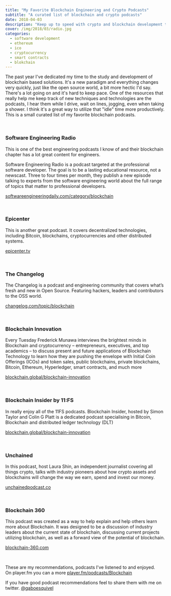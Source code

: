 ```yaml
---
title: "My Favorite Blockchain Engineering and Crypto Podcasts"
subtitle: "A curated list of blockchain and crypto podcasts"
date: 2018-04-03
description: "Keep up to speed with crypto and blockchain development techniques and technologies."
cover: /img/2018/03/radio.jpg
categories:
  - software development
  - ethereum
  - ico
  - cryptocurrency
  - smart contracts
  - blokchain
---
```


The past year I've dedicated my time to the study and development of blockchain based solutions. It's a new paradigm and everything changes very quickly, just like the open source world, a bit more hectic I'd say. There's a lot going on and it's hard to keep pace. One of the resources that really help me keep track of new techniques and technologies are the podcasts, I hear them while I drive, wait on lines, jogging, even when taking a shower. I think it's a great way to utilize that "idle" time more productively.  This is a small curated list of my favorite blockchain podcasts.

<br>

### Software Engineering Radio

This is one of the best engineering podcasts I know of and their blockchain chapter has a lot great content for engineers.

Software Engineering Radio is a podcast targeted at the professional software developer. The goal is to be a lasting educational resource, not a newscast. Three to four times per month, they publish a new episode talking to experts from the software engineering world about the full range of topics that matter to professional developers.

<a href="https://softwareengineeringdaily.com/category/blockchain/" target="_blank">softwareengineeringdaily.com/category/blockchain</a>    

<br>

### Epicenter

This is another great podcast. It covers decentralized technologies, including Bitcoin, blockchains, cryptocurrencies and other distributed systems.

<a href="https://epicenter.tv/" target="_blank">epicenter.tv</a>   

<br>

### The Changelog

The Changelog is a podcast and engineering community that covers what&#8217;s fresh and new in Open Source. Featuring hackers, leaders and contributors to the OSS world.

<a href="https://changelog.com/topic/blockchain" target="_blank">changelog.com/topic/blockchain</a>    

<br>

### Blockchain Innovation

Every Tuesday Frederick Munawa interviews the brightest minds in Blockchain and cryptocurrency – entrepreneurs, executives, and top academics – to discuss present and future applications of Blockchain Technology to learn how they are pushing the envelope with Initial Coin Offerings (ICOs) and token sales, public blockchains, private blockchains, Bitcoin, Ethereum, Hyperledger, smart contracts, and much more

<a href="http://blockchain.global/blockchain-innovation/" target="_blank">blockchain.global/blockchain-innovation</a>  

<br>

### Blockchain Insider by 11:FS

In really enjoy all of the 11FS podcasts. Blockchain Insider, hosted by Simon Taylor and Colin G Platt is a dedicated podcast specialising in Bitcoin, Blockchain and distributed ledger technology (DLT)

<a href="http://blockchain.global/blockchain-innovation/" target="_blank">blockchain.global/blockchain-innovation</a>  

<br>

### Unchained

In this podcast, host Laura Shin, an independent journalist covering all things crypto, talks with industry pioneers about how crypto assets and blockchains will change the way we earn, spend and invest our money.

<a href="http://unchainedpodcast.co/" target="_blank">unchainedpodcast.co</a>  

<br>

### Blockchain 360

This podcast was created as a way to help explain and help others learn more about Blockchain.  It was designed to be a discussion of industry leaders about the current state of blockchain, discussing current projects utilizing blockchain, as well as a forward view of the potential of blockchain.

<a href="http://www.blockchain-360.com/" target="_blank">blockchain-360.com</a>  

<br>

These are my recommendations, podcasts I've listened to and enjoyed.   
On player.fm you can a more <a href="https://player.fm/podcasts/Blockchain" target="_blank">player.fm/podcasts/Blockchain</a>

If you have good podcast recommendations feel to share them with me on twitter. <a href="https://twitter.com/gaboesquivel" target="_blank">@gaboesquivel</a>   
